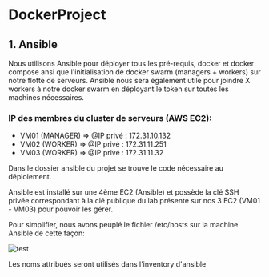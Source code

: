 # DockerProject
## 1. Ansible 
Nous utilisons Ansible pour déployer tous les pré-requis, docker et docker compose ansi que l'initialisation de docker swarm (managers + workers) sur notre flotte de serveurs. Ansible nous sera également utile pour joindre X workers à notre docker swarm en déployant le token sur toutes les machines nécessaires.

### IP des membres du cluster de serveurs (AWS EC2): 
 - VM01 (MANAGER) => @IP privé : 172.31.10.132 
 - VM02 (WORKER)  => @IP privé : 172.31.11.251 
 - VM03 (WORKER)  => @IP privé : 172.31.11.32 

Dans le dossier ansible du projet se trouve le code nécessaire au déploiement.

Ansible est installé sur une 4ème EC2 (Ansible) et possède la clé SSH privée correspondant à la clé publique du lab présente sur nos 3 EC2 (VM01 - VM03) pour pouvoir les gérer.

Pour simplifier, nous avons peuplé le fichier /etc/hosts sur la machine Ansible de cette façon: 

![test](https://user-images.githubusercontent.com/84475677/196258723-4c4aa76f-c4c1-4fc7-bb18-609e07825713.PNG)

Les noms attribués seront  utilisés dans l'inventory d'ansible

